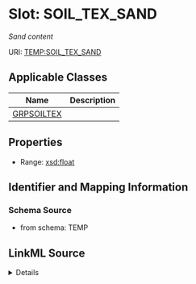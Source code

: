 # Slot: SOIL_TEX_SAND
_Sand content_


URI: [TEMP:SOIL_TEX_SAND](https://example.org/TEMP/SOIL_TEX_SAND)



<!-- no inheritance hierarchy -->




## Applicable Classes

| Name | Description |
| --- | --- |
[GRPSOILTEX](GRPSOILTEX.md) | 






## Properties

* Range: [xsd:float](xsd:float)







## Identifier and Mapping Information







### Schema Source


* from schema: TEMP




## LinkML Source

<details>
```yaml
name: SOIL_TEX_SAND
description: Sand content
from_schema: TEMP
rank: 1000
alias: SOIL_TEX_SAND
domain_of:
- GRP_SOIL_TEX
range: float
unit:
  symbol: '%'

```
</details>